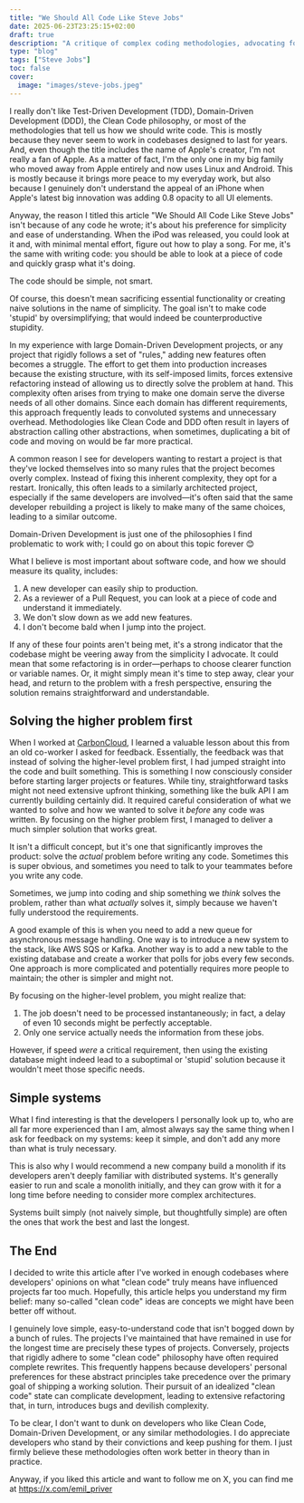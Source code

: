 ```yaml
---
title: "We Should All Code Like Steve Jobs"
date: 2025-06-23T23:25:15+02:00
draft: true
description: "A critique of complex coding methodologies, advocating for Steve Jobs-inspired simplicity in software development to create understandable and maintainable code."
type: "blog"
tags: ["Steve Jobs"]
toc: false
cover:
  image: "images/steve-jobs.jpeg"
---
```

I really don't like Test-Driven Development (TDD), Domain-Driven Development (DDD), the Clean Code philosophy, or most of the methodologies that tell us how we should write code. This is mostly because they never seem to work in codebases designed to last for years. And, even though the title includes the name of Apple's creator, I'm not really a fan of Apple. As a matter of fact, I'm the only one in my big family who moved away from Apple entirely and now uses Linux and Android. This is mostly because it brings more peace to my everyday work, but also because I genuinely don't understand the appeal of an iPhone when Apple's latest big innovation was adding 0.8 opacity to all UI elements.

Anyway, the reason I titled this article "We Should All Code Like Steve Jobs" isn't because of any code he wrote; it's about his preference for simplicity and ease of understanding. When the iPod was released, you could look at it and, with minimal mental effort, figure out how to play a song. For me, it's the same with writing code: you should be able to look at a piece of code and quickly grasp what it's doing.

The code should be simple, not smart.

Of course, this doesn't mean sacrificing essential functionality or creating naive solutions in the name of simplicity. The goal isn't to make code 'stupid' by oversimplifying; that would indeed be counterproductive stupidity.

In my experience with large Domain-Driven Development projects, or any project that rigidly follows a set of "rules," adding new features often becomes a struggle. The effort to get them into production increases because the existing structure, with its self-imposed limits, forces extensive refactoring instead of allowing us to directly solve the problem at hand. This complexity often arises from trying to make one domain serve the diverse needs of all other domains. Since each domain has different requirements, this approach frequently leads to convoluted systems and unnecessary overhead. Methodologies like Clean Code and DDD often result in layers of abstraction calling other abstractions, when sometimes, duplicating a bit of code and moving on would be far more practical.

A common reason I see for developers wanting to restart a project is that they've locked themselves into so many rules that the project becomes overly complex. Instead of fixing this inherent complexity, they opt for a restart. Ironically, this often leads to a similarly architected project, especially if the same developers are involved—it's often said that the same developer rebuilding a project is likely to make many of the same choices, leading to a similar outcome.

Domain-Driven Development is just one of the philosophies I find problematic to work with; I could go on about this topic forever 😊

What I believe is most important about software code, and how we should measure its quality, includes:
1. A new developer can easily ship to production.
2. As a reviewer of a Pull Request, you can look at a piece of code and understand it immediately.
3. We don't slow down as we add new features.
4. I don't become bald when I jump into the project.

If any of these four points aren't being met, it's a strong indicator that the codebase might be veering away from the simplicity I advocate. It could mean that some refactoring is in order—perhaps to choose clearer function or variable names. Or, it might simply mean it's time to step away, clear your head, and return to the problem with a fresh perspective, ensuring the solution remains straightforward and understandable.

## Solving the higher problem first
When I worked at [CarbonCloud](https://carboncloud.com/), I learned a valuable lesson about this from an old co-worker I asked for feedback. Essentially, the feedback was that instead of solving the higher-level problem first, I had jumped straight into the code and built something. This is something I now consciously consider before starting larger projects or features. While tiny, straightforward tasks might not need extensive upfront thinking, something like the bulk API I am currently building certainly did. It required careful consideration of what we wanted to solve and how we wanted to solve it *before* any code was written. By focusing on the higher problem first, I managed to deliver a much simpler solution that works great.

It isn't a difficult concept, but it's one that significantly improves the product: solve the *actual* problem before writing any code. Sometimes this is super obvious, and sometimes you need to talk to your teammates before you write any code.

Sometimes, we jump into coding and ship something we *think* solves the problem, rather than what *actually* solves it, simply because we haven't fully understood the requirements.

A good example of this is when you need to add a new queue for asynchronous message handling. One way is to introduce a new system to the stack, like AWS SQS or Kafka. Another way is to add a new table to the existing database and create a worker that polls for jobs every few seconds. One approach is more complicated and potentially requires more people to maintain; the other is simpler and might not.

By focusing on the higher-level problem, you might realize that:
1. The job doesn't need to be processed instantaneously; in fact, a delay of even 10 seconds might be perfectly acceptable.
2. Only one service actually needs the information from these jobs.

However, if speed *were* a critical requirement, then using the existing database might indeed lead to a suboptimal or 'stupid' solution because it wouldn't meet those specific needs.

## Simple systems
What I find interesting is that the developers I personally look up to, who are all far more experienced than I am, almost always say the same thing when I ask for feedback on my systems: keep it simple, and don't add any more than what is truly necessary.

This is also why I would recommend a new company build a monolith if its developers aren't deeply familiar with distributed systems. It's generally easier to run and scale a monolith initially, and they can grow with it for a long time before needing to consider more complex architectures.

Systems built simply (not naively simple, but thoughtfully simple) are often the ones that work the best and last the longest.

## The End

I decided to write this article after I've worked in enough codebases where developers' opinions on what "clean code" truly means have influenced projects far too much. Hopefully, this article helps you understand my firm belief: many so-called "clean code" ideas are concepts we might have been better off without.

I genuinely love simple, easy-to-understand code that isn't bogged down by a bunch of rules. The projects I've maintained that have remained in use for the longest time are precisely these types of projects. Conversely, projects that rigidly adhere to some "clean code" philosophy have often required complete rewrites. This frequently happens because developers' personal preferences for these abstract principles take precedence over the primary goal of shipping a working solution. Their pursuit of an idealized "clean code" state can complicate development, leading to extensive refactoring that, in turn, introduces bugs and devilish complexity.

To be clear, I don't want to dunk on developers who like Clean Code, Domain-Driven Development, or any similar methodologies. I do appreciate developers who stand by their convictions and keep pushing for them. I just firmly believe these methodologies often work better in theory than in practice.

Anyway, if you liked this article and want to follow me on X, you can find me at https://x.com/emil_priver
